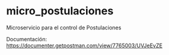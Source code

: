 # micro_postulaciones
Microservicio para el control de Postulaciones

Documentación: https://documenter.getpostman.com/view/7765003/UVJeEvZE
